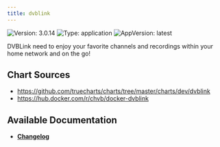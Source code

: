 ```yaml
---
title: dvblink
---
```


![Version: 3.0.14](https://img.shields.io/badge/Version-3.0.14-informational?style=flat-square) ![Type: application](https://img.shields.io/badge/Type-application-informational?style=flat-square) ![AppVersion: latest](https://img.shields.io/badge/AppVersion-latest-informational?style=flat-square)

DVBLink need to enjoy your favorite channels and recordings within your home network and on the go!

## Chart Sources

- https://github.com/truecharts/charts/tree/master/charts/dev/dvblink
- https://hub.docker.com/r/chvb/docker-dvblink

## Available Documentation

- [**Changelog**](./CHANGELOG.md)
